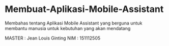 # Membuat-Aplikasi-Mobile-Assistant
Membahas tentang Aplikasi Mobile Assistant yang berguna untuk membantu manusia untuk kebutuhan yang akan mendatang

MASTER    : Jean Louis Ginting
NIM       : 151112505
